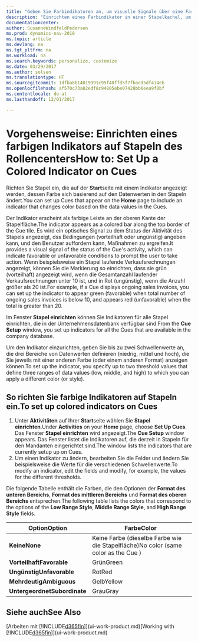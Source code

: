 ```yaml
---
title: "Geben Sie Farbindikatoren an, um visuelle Signale über eine Farbaktivität anzupassen"
description: "Einrichten eines Farbindikator in einer Stapelkachel, um ein personalisiertes visuelles Signal der Farb-Aktivität zu erhalten."
documentationcenter: 
author: SusanneWindfeldPedersen
ms.prod: dynamics-nav-2018
ms.topic: article
ms.devlang: na
ms.tgt_pltfrm: na
ms.workload: na
ms.search.keywords: personalize, customize
ms.date: 03/29/2017
ms.author: solsen
ms.translationtype: HT
ms.sourcegitcommit: 1dfba8b14019991c95f40ffd5f7fbaed5df414eb
ms.openlocfilehash: af570c73a82edf8c94805ebe07428bb6eea9f0bf
ms.contentlocale: de-at
ms.lasthandoff: 12/01/2017

---
```

# <a name="how-to-set-up-a-colored-indicator-on-cues"></a><span data-ttu-id="02790-103">Vorgehensweise: Einrichten eines farbigen Indikators auf Stapeln des Rollencenters</span><span class="sxs-lookup"><span data-stu-id="02790-103">How to: Set Up a Colored Indicator on Cues</span></span>
<span data-ttu-id="02790-104">Richten Sie Stapel ein, die auf der **Start**seite mit einem Indikator angezeigt werden, dessen Farbe sich basierend auf den Datenwerten in den Stapeln ändert.</span><span class="sxs-lookup"><span data-stu-id="02790-104">You can set up Cues that appear on the **Home** page to include an indicator that changes color based on the data values in the Cues.</span></span>

<span data-ttu-id="02790-105">Der Indikator erscheint als farbige Leiste an der oberen Kante der Stapelfläche.</span><span class="sxs-lookup"><span data-stu-id="02790-105">The indicator appears as a colored bar along the top border of the Cue tile.</span></span> <span data-ttu-id="02790-106">Es wird ein optisches Signal zu dem Status der Aktivität des Stapels angezeigt, dss Bedingungen (vorteilhaft oder ungünstig) angeben kann, und den Benutzer auffordern kann, Maßnahmen zu ergreifen.</span><span class="sxs-lookup"><span data-stu-id="02790-106">It provides a visual signal of the status of the Cue's activity, which can indicate favorable or unfavorable conditions to prompt the user to take action.</span></span> <span data-ttu-id="02790-107">Wenn beispielsweise ein Stapel laufende Verkaufsrechnungen angezeigt, können Sie die Markierung so einrichten, dass sie grün (vorteilhaft) angezeigt wird, wenn die Gesamtanzahl laufender Verkaufsrechnungen unter 10 ist, und in Rot (ungünstig), wenn die Anzahl größer als 20 ist.</span><span class="sxs-lookup"><span data-stu-id="02790-107">For example, if a Cue displays ongoing sales invoices, you can set up the indicator to appear green (favorable) when total number of ongoing sales invoices is below 10, and appears red (unfavorable) when the total is greater than 20.</span></span>

<span data-ttu-id="02790-108">Im Fenster **Stapel einrichten** können Sie Indikatoren für alle Stapel einrichten, die in der Unternehmensdatenbank verfügbar sind.</span><span class="sxs-lookup"><span data-stu-id="02790-108">From the **Cue Setup** window, you set up indicators for all the Cues that are available in the company database.</span></span>

<span data-ttu-id="02790-109">Um den Indikator einzurichten, geben Sie bis zu zwei Schwellenwerte an, die drei Bereiche von Datenwerten definieren (niedrig, mittel und hoch), die Sie jeweils mit einer anderen Farbe (oder einem anderen Format) anzeigen können.</span><span class="sxs-lookup"><span data-stu-id="02790-109">To set up the indicator, you specify up to two threshold values that define three ranges of data values (low, middle, and high) to which you can apply a different color (or style).</span></span>

## <a name="to-set-up-colored-indicators-on-cues"></a><span data-ttu-id="02790-110">So richten Sie farbige Indikatoren auf Stapeln ein.</span><span class="sxs-lookup"><span data-stu-id="02790-110">To set up colored indicators on Cues</span></span>
1. <span data-ttu-id="02790-111">Unter **Aktivitäten** auf Ihrer **Start**seite wählen Sie **Stapel einrichten**.</span><span class="sxs-lookup"><span data-stu-id="02790-111">Under **Activities** on your **Home** page, choose **Set Up Cues**.</span></span>  
   <span data-ttu-id="02790-112">Das Fenster **Stapel einrichten** wird angezeigt.</span><span class="sxs-lookup"><span data-stu-id="02790-112">The **Cue Setup** window appears.</span></span> <span data-ttu-id="02790-113">Das Fenster listet die Indikatoren auf, die derzeit in Stapeln für den Mandanten eingerichtet sind.</span><span class="sxs-lookup"><span data-stu-id="02790-113">The window lists the indicators that are currently setup up on Cues.</span></span>
2. <span data-ttu-id="02790-114">Um einen Indikator zu ändern, bearbeiten Sie die Felder und ändern Sie beispielsweise die Werte für die verschiedenen Schwellenwerte.</span><span class="sxs-lookup"><span data-stu-id="02790-114">To modify an indicator, edit the fields and modify, for example, the values for the different thresholds.</span></span>  

<span data-ttu-id="02790-115">Die folgende Tabelle enthält die Farben, die den Optionen der **Format des unteren Bereichs**, **Format des mittleren Bereichs** und **Format des oberen Bereichs** entsprechen.</span><span class="sxs-lookup"><span data-stu-id="02790-115">The following table lists the colors that correspond to the options of the **Low Range Style**, **Middle Range Style**, and **High Range Style** fields.</span></span>

| <span data-ttu-id="02790-116">Option</span><span class="sxs-lookup"><span data-stu-id="02790-116">Option</span></span> | <span data-ttu-id="02790-117">Farbe</span><span class="sxs-lookup"><span data-stu-id="02790-117">Color</span></span> |
| --- | --- |
| <span data-ttu-id="02790-118">**Keine**</span><span class="sxs-lookup"><span data-stu-id="02790-118">**None**</span></span> |<span data-ttu-id="02790-119">Keine Farbe (dieselbe Farbe wie die Stapelfläche)</span><span class="sxs-lookup"><span data-stu-id="02790-119">No color (same color as the Cue )</span></span>|
| <span data-ttu-id="02790-120">**Vorteilhaft**</span><span class="sxs-lookup"><span data-stu-id="02790-120">**Favorable**</span></span> |<span data-ttu-id="02790-121">Grün</span><span class="sxs-lookup"><span data-stu-id="02790-121">Green</span></span> |
| <span data-ttu-id="02790-122">**Ungünstig**</span><span class="sxs-lookup"><span data-stu-id="02790-122">**Unfavorable**</span></span> |<span data-ttu-id="02790-123">Rot</span><span class="sxs-lookup"><span data-stu-id="02790-123">Red</span></span> |
| <span data-ttu-id="02790-124">**Mehrdeutig**</span><span class="sxs-lookup"><span data-stu-id="02790-124">**Ambiguous**</span></span> |<span data-ttu-id="02790-125">Gelb</span><span class="sxs-lookup"><span data-stu-id="02790-125">Yellow</span></span> |
| <span data-ttu-id="02790-126">**Untergeordnet**</span><span class="sxs-lookup"><span data-stu-id="02790-126">**Subordinate**</span></span> |<span data-ttu-id="02790-127">Grau</span><span class="sxs-lookup"><span data-stu-id="02790-127">Gray</span></span> |

## <a name="see-also"></a><span data-ttu-id="02790-128">Siehe auch</span><span class="sxs-lookup"><span data-stu-id="02790-128">See Also</span></span>
<span data-ttu-id="02790-129">[Arbeiten mit [!INCLUDE[d365fin](includes/d365fin_md.md)]](ui-work-product.md)</span><span class="sxs-lookup"><span data-stu-id="02790-129">[Working with [!INCLUDE[d365fin](includes/d365fin_md.md)]](ui-work-product.md)</span></span>

